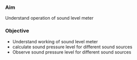### Aim 
Understand operation of sound level meter

### Objective
- Understand working of sound level meter
- calculate sound pressure level for different sound sources
- Observe sound pressure level for different sound sources